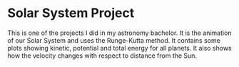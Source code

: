 # Solar System Project
This is one of the projects I did in my astronomy bachelor. It is the animation of our Solar System and uses the Runge-Kutta method.
It contains some plots showing kinetic, potential and total energy for all planets. It also shows how the velocity changes with respect to distance from the Sun.
